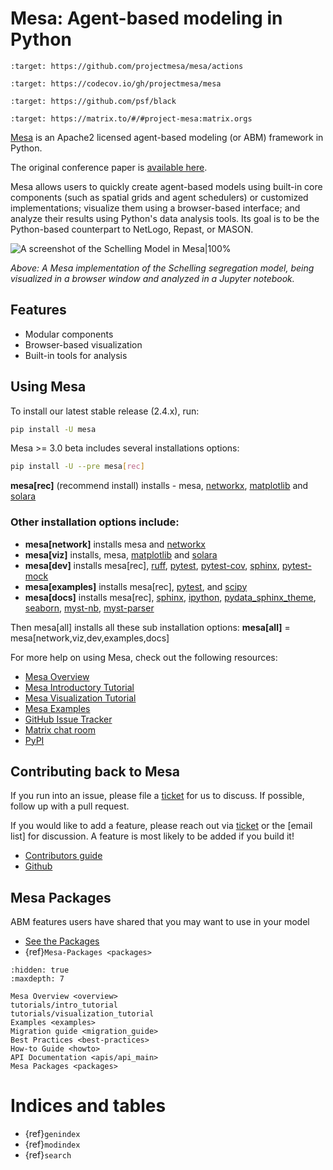 # Mesa: Agent-based modeling in Python

```{image} https://github.com/projectmesa/mesa/workflows/build/badge.svg
:target: https://github.com/projectmesa/mesa/actions
```

```{image} https://codecov.io/gh/projectmesa/mesa/branch/main/graph/badge.svg
:target: https://codecov.io/gh/projectmesa/mesa
```

```{image} https://img.shields.io/badge/code%20style-black-000000.svg
:target: https://github.com/psf/black
```

```{image} https://img.shields.io/matrix/project-mesa:matrix.org?label=chat&logo=Matrix
:target: https://matrix.to/#/#project-mesa:matrix.orgs
```

[Mesa] is an Apache2 licensed agent-based modeling (or ABM) framework in Python.

The original conference paper is [available here](http://conference.scipy.org.s3-website-us-east-1.amazonaws.com/proceedings/scipy2015/jacqueline_kazil.html).

Mesa allows users to quickly create agent-based models using built-in core components (such as spatial grids and agent schedulers) or customized implementations; visualize them using a browser-based interface; and analyze their results using Python's data analysis tools. Its goal is to be the Python-based counterpart to NetLogo, Repast, or MASON.


![A screenshot of the Schelling Model in Mesa|100%](https://raw.githubusercontent.com/projectmesa/mesa/main/docs/images/Mesa_Screenshot.png)


*Above: A Mesa implementation of the Schelling segregation model,
being visualized in a browser window and analyzed in a Jupyter
notebook.*

## Features

- Modular components
- Browser-based visualization
- Built-in tools for analysis

## Using Mesa

To install our latest stable release (2.4.x), run:

``` bash
pip install -U mesa
```

Mesa >= 3.0 beta includes several installations options:

``` bash
pip install -U --pre mesa[rec]
```
**mesa[rec]** (recommend install) installs - mesa, [networkx](https://networkx.org/), [matplotlib](https://matplotlib.org/stable/install/index.html)
and [solara](https://solara.dev/)

### Other installation options include:

- **mesa[network]** installs mesa and [networkx](https://networkx.org/)
- **mesa[viz]** installs, mesa, [matplotlib](https://matplotlib.org/stable/install/index.html) and [solara](https://solara.dev/)
- **mesa[dev]** installs mesa[rec], [ruff](https://docs.astral.sh/ruff/), [pytest](https://docs.pytest.org/en/stable/), [pytest-cov](https://pytest-cov.readthedocs.io/en/latest/), [sphinx](https://www.sphinx-doc.org/en/master/man/sphinx-build.html#cmdoption-sphinx-build-e), [pytest-mock](https://pytest-mock.readthedocs.io/en/latest/)
- **mesa[examples]** installs mesa[rec], [pytest](https://docs.pytest.org/en/stable/), and [scipy](https://scipy.org/)
- **mesa[docs]** installs mesa[rec], [sphinx](https://www.sphinx-doc.org/en/master/man/sphinx-build.html#cmdoption-sphinx-build-e), [ipython](https://ipython.readthedocs.io/en/stable/install/kernel_install.html), [pydata_sphinx_theme](https://pydata-sphinx-theme.readthedocs.io/en/stable/),
[seaborn](https://seaborn.pydata.org/), [myst-nb](https://myst-nb.readthedocs.io/en/latest/), [myst-parser](https://myst-parser.readthedocs.io/en/latest/)

Then mesa[all] installs all these sub installation options:
**mesa[all]** = mesa[network,viz,dev,examples,docs]

For more help on using Mesa, check out the following resources:

- [Mesa Overview]
- [Mesa Introductory Tutorial]
- [Mesa Visualization Tutorial]
- [Mesa Examples]
- [GitHub Issue Tracker]
- [Matrix chat room]
- [PyPI]

## Contributing back to Mesa

If you run into an issue, please file a [ticket] for us to discuss. If possible, follow up with a pull request.

If you would like to add a feature, please reach out via [ticket] or the [email list] for discussion. A feature is most likely to be added if you build it!

- [Contributors guide]
- [Github]

## Mesa Packages

ABM features users have shared that you may want to use in your model

- [See the Packages](https://github.com/projectmesa/mesa/wiki)
- {ref}`Mesa-Packages <packages>`

```{toctree}
:hidden: true
:maxdepth: 7

Mesa Overview <overview>
tutorials/intro_tutorial
tutorials/visualization_tutorial
Examples <examples>
Migration guide <migration_guide>
Best Practices <best-practices>
How-to Guide <howto>
API Documentation <apis/api_main>
Mesa Packages <packages>
```

# Indices and tables

- {ref}`genindex`
- {ref}`modindex`
- {ref}`search`

[contributors guide]: https://github.com/projectmesa/mesa/blob/main/CONTRIBUTING.md
[github]: https://github.com/projectmesa/mesa/
[github issue tracker]: https://github.com/projectmesa/mesa/issues
[matrix chat room]: https://matrix.to/#/#project-mesa:matrix.org
[mesa]: https://github.com/projectmesa/mesa/
[mesa overview]: overview
[mesa examples]: https://github.com/projectmesa/mesa-examples
[mesa introductory tutorial]: tutorials/intro_tutorial
[mesa visualization tutorial]: tutorials/visualization_tutorial
[pypi]: https://pypi.python.org/pypi/Mesa/
[ticket]: https://github.com/projectmesa/mesa/issues
